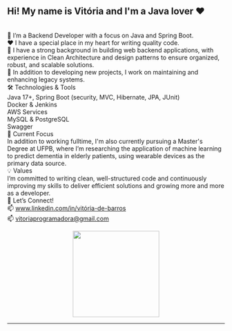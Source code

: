 ## Hi! My name is Vitória and I'm a Java lover ❤️

<!--
**vitoriaacarvalho/vitoriaacarvalho** is a ✨ _special_ ✨ repository because its `README.md` (this file) appears on your GitHub profile.

Here are some ideas to get you started:

- 🔭 I’m currently working on ...
- 🌱 I’m currently learning ...
- 👯 I’m looking to collaborate on ...
- 🤔 I’m looking for help with ...
- 💬 Ask me about ...
- 📫 How to reach me: ...
- 😄 Pronouns: ...

-->
<br>🔹 I’m a Backend Developer with a focus on Java and Spring Boot.
<br>❤️ I have a special place in my heart for writing quality code. 
<br>🔹 I have a strong background in building web backend applications, with experience in Clean Architecture and design patterns to ensure organized, robust, and scalable solutions.
<br>🔹 In addition to developing new projects, I work on maintaining and enhancing legacy systems.
<br>🛠️ Technologies & Tools
<br>Java 17+, Spring Boot (security, MVC, Hibernate, JPA, JUnit)
<br>Docker & Jenkins
<br>AWS Services
<br>MySQL & PostgreSQL
<br>Swagger
<br>🌱 Current Focus
<br>In addition to working fulltime, I'm also currently pursuing a Master's Degree at UFPB, where I’m researching the application of machine learning to predict dementia in elderly patients, using wearable devices as the primary data source.
<br>💡 Values
<br>I’m committed to writing clean, well-structured code and continuously improving my skills to deliver efficient solutions and growing more and more as a developer.
<br>🤝 Let’s Connect!
<br>📫 www.linkedin.com/in/vitória-de-barros
<br>📫 vitoriaprogramadora@gmail.com

<div align="center">
  <a href="https://github.com/vitoriaacarvalho">
  <img height="200em" src="https://github-readme-stats.vercel.app/api/top-langs/?username=vitoriaacarvalho&layout=compact&langs_count=7&theme=dracula"/>
</div>

</div>    
<hr>
